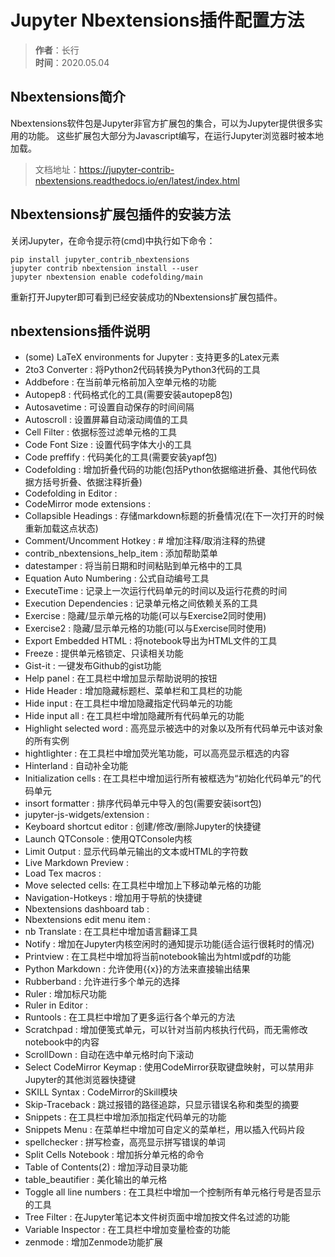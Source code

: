 # Jupyter Nbextensions插件配置方法
> **作者**：长行\
> **时间**：2020.05.04

## Nbextensions简介
Nbextensions软件包是Jupyter非官方扩展包的集合，可以为Jupyter提供很多实用的功能。
这些扩展包大部分为Javascript编写，在运行Jupyter浏览器时被本地加载。
> 文档地址：https://jupyter-contrib-nbextensions.readthedocs.io/en/latest/index.html

## Nbextensions扩展包插件的安装方法
关闭Jupyter，在命令提示符(cmd)中执行如下命令：
```
pip install jupyter_contrib_nbextensions
jupyter contrib nbextension install --user
jupyter nbextension enable codefolding/main
```
重新打开Jupyter即可看到已经安装成功的Nbextensions扩展包插件。

## nbextensions插件说明
* (some) LaTeX environments for Jupyter : 支持更多的Latex元素
* 2to3 Converter : 将Python2代码转换为Python3代码的工具
* Addbefore : 在当前单元格前加入空单元格的功能
* Autopep8 : 代码格式化的工具(需要安装autopep8包)
* Autosavetime : 可设置自动保存的时间间隔
* Autoscroll : 设置屏幕自动滚动阈值的工具
* Cell Filter : 依据标签过滤单元格的工具
* Code Font Size : 设置代码字体大小的工具
* Code preffify : 代码美化的工具(需要安装yapf包)
* Codefolding : 增加折叠代码的功能(包括Python依据缩进折叠、其他代码依据方括号折叠、依据注释折叠)
* Codefolding in Editor : 
* CodeMirror mode extensions : 
* Collapsible Headings : 存储markdown标题的折叠情况(在下一次打开的时候重新加载这点状态)
* Comment/Uncomment Hotkey : # 增加注释/取消注释的热键
* contrib_nbextensions_help_item : 添加帮助菜单
* datestamper : 将当前日期和时间粘贴到单元格中的工具
* Equation Auto Numbering : 公式自动编号工具
* ExecuteTime : 记录上一次运行代码单元的时间以及运行花费的时间
* Execution Dependencies : 记录单元格之间依赖关系的工具
* Exercise : 隐藏/显示单元格的功能(可以与Exercise2同时使用)
* Exercise2 : 隐藏/显示单元格的功能(可以与Exercise同时使用)
* Export Embedded HTML : 将notebook导出为HTML文件的工具
* Freeze : 提供单元格锁定、只读相关功能
* Gist-it : 一键发布Github的gist功能
* Help panel : 在工具栏中增加显示帮助说明的按钮
* Hide Header : 增加隐藏标题栏、菜单栏和工具栏的功能
* Hide input : 在工具栏中增加隐藏指定代码单元的功能
* Hide input all : 在工具栏中增加隐藏所有代码单元的功能
* Highlight selected word : 高亮显示被选中的对象以及所有代码单元中该对象的所有实例
* hightlighter : 在工具栏中增加荧光笔功能，可以高亮显示框选的内容
* Hinterland : 自动补全功能
* Initialization cells : 在工具栏中增加运行所有被框选为“初始化代码单元”的代码单元
* insort formatter : 排序代码单元中导入的包(需要安装isort包)
* jupyter-js-widgets/extension : 
* Keyboard shortcut editor : 创建/修改/删除Jupyter的快捷键
* Launch QTConsole : 使用QTConsole内核
* Limit Output : 显示代码单元输出的文本或HTML的字符数
* Live Markdown Preview :
* Load Tex macros : 
* Move selected cells: 在工具栏中增加上下移动单元格的功能
* Navigation-Hotkeys : 增加用于导航的快捷键
* Nbextensions dashboard tab :
* Nbextensions edit menu item : 
* nb Translate : 在工具栏中增加语言翻译工具 
* Notify : 增加在Jupyter内核空闲时的通知提示功能(适合运行很耗时的情况)
* Printview : 在工具栏中增加将当前notebook输出为html或pdf的功能
* Python Markdown : 允许使用{{x}}的方法来直接输出结果
* Rubberband : 允许进行多个单元的选择
* Ruler : 增加标尺功能
* Ruler in Editor : 
* Runtools : 在工具栏中增加了更多运行各个单元的方法
* Scratchpad : 增加便笺式单元，可以针对当前内核执行代码，而无需修改notebook中的内容
* ScrollDown : 自动在选中单元格时向下滚动
* Select CodeMirror Keymap : 使用CodeMirror获取键盘映射，可以禁用非Jupyter的其他浏览器快捷键
* SKILL Syntax : CodeMirror的Skill模块
* Skip-Traceback : 跳过报错的路径追踪，只显示错误名称和类型的摘要
* Snippets : 在工具栏中增加添加指定代码单元的功能
* Snippets Menu : 在菜单栏中增加可自定义的菜单栏，用以插入代码片段
* spellchecker : 拼写检查，高亮显示拼写错误的单词
* Split Cells Notebook : 增加拆分单元格的命令
* Table of Contents(2) : 增加浮动目录功能
* table_beautifier : 美化输出的单元格
* Toggle all line numbers : 在工具栏中增加一个控制所有单元格行号是否显示的工具
* Tree Filter : 在Jupyter笔记本文件树页面中增加按文件名过滤的功能
* Variable Inspector : 在工具栏中增加变量检查的功能
* zenmode : 增加Zenmode功能扩展
